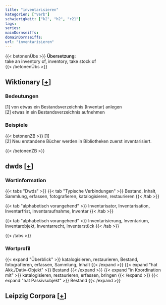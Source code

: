```yaml
---
title: "inventarisieren"
kategorien: ["Verb"]
schwierigkeit: ["k2", "h2", "r21"]
tags:
series:
mainDornseiffs:
domainDornseiffs:
url: "inventarisieren"
---
```


{{< betonenÜbs >}}
**Übersetzung:**  
take  an inventory of, inventory, take stock of  
{{< /betonenÜbs >}}

## Wiktionary [[+](https://de.wiktionary.org/wiki/inventarisieren)]

### Bedeutungen
[1] von etwas ein Bestandsverzeichnis (Inventar) anlegen  
[2] etwas in ein Bestandsverzeichnis aufnehmen  

### Beispiele
{{< betonenZB >}}
[1]  
[2] Neu erstandene Bücher werden in Bibliotheken zuerst inventarisiert.  

{{< /betonenZB >}}


## dwds [[+](https://www.dwds.de/wb/inventarisieren)]

### Wortinformation
{{< tabs "Dwds" >}}
{{< tab "Typische Verbindungen" >}}
Bestand, Inhalt, Sammlung, erfassen, fotografieren, katalogisieren, restaurieren
{{< /tab >}}

{{< tab "alphabetisch vorangehend" >}}
Inventarisator, Inventarisation, Inventarfrist, Inventaraufnahme, Inventar
{{< /tab >}}

{{< tab "alphabetisch vorangehend" >}}
Inventarisierung, Inventarium, Inventarobjekt, Inventarrecht, Inventarstück
{{< /tab >}}

{{< /tabs >}}

### Wortprofil
{{< expand "Überblick" >}} katalogisieren, restaurieren, Bestand, fotografieren, erfassen, Sammlung, Inhalt {{< /expand >}}
{{< expand "hat Akk./Dativ-Objekt" >}} Bestand {{< /expand >}}
{{< expand "in Koordination mit" >}} katalogisieren, restaurieren, erfassen, bringen {{< /expand >}}
{{< expand "hat Passivsubjekt" >}} Bestand {{< /expand >}}

## Leipzig Corpora [[+](https://corpora.uni-leipzig.de/en/res?word=inventarisieren&corpusId=deu_newscrawl-public_2018)]


